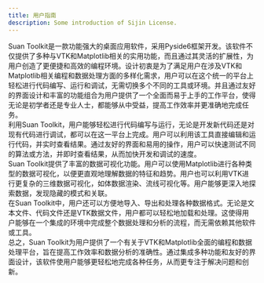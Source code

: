 ```yaml
---
title: 用户指南
description: Some introduction of Sijin License.
---
```

Suan
Toolkit是一款功能强大的桌面应用软件，采用Pyside6框架开发。该软件不仅提供了多种与VTK和Matplotlib相关的实用功能，而且通过其灵活的扩展性，为用户创造了更便捷和高效的编程环境。设计初衷是为了满足用户在涉及VTK和Matplotlib相关编程和数据处理方面的多样化需求，用户可以在这个统一的平台上轻松进行代码编写、运行和调试，无需切换多个不同的工具或环境。并且通过友好的界面设计和丰富的功能组合为用户提供了一个全面而易于上手的工作平台，使得无论是初学者还是专业人士，都能够从中受益，提高工作效率并更准确地完成任务。  
利用Suan
Toolkit，用户能够轻松进行代码编写与运行，无论是开发新代码还是对现有代码进行调试，都可以在这一平台上完成。用户可以利用该工具直接编辑和运行代码，并实时查看结果。通过友好的界面和易用的操作，用户可以快速测试不同的算法或方法，并即时查看结果，从而加快开发和调试的速度。  
Suan
Toolkit提供了丰富的数据可视化功能。用户可以使用Matplotlib进行各种类型的数据可视化，以便更直观地理解数据的特征和趋势。用户也可以利用VTK进行更复杂的三维数据可视化，如体数据渲染、流线可视化等。用户能够更深入地探索数据，发现隐藏的模式和关联。  
在Suan Toolkit中，用户还可以方便地导入、导出和处理各种数据格式。无论是文本文件、代码文件还是VTK数据文件，用户都可以轻松地加载和处理。这使得用户能够在一个集成的环境中完成整个数据处理和分析的流程，而无需依赖其他软件或工具。  
总之，Suan
Toolkit为用户提供了一个有关于VTK和Matplotlib全面的编程和数据处理平台，旨在提高工作效率和数据分析的准确性。通过集成多种功能和友好的界面设计，该软件使用户能够更轻松地完成各种任务，从而更专注于解决问题和创新。  
